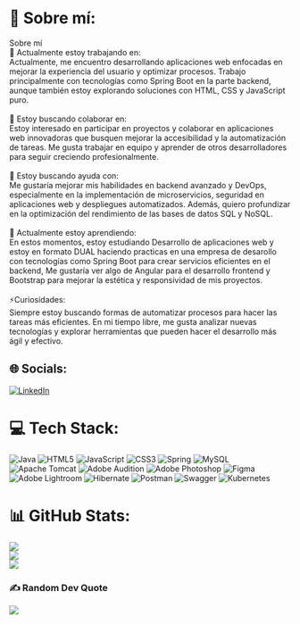 # 💫 Sobre mí:
Sobre mí<br>
🔭 Actualmente estoy trabajando en:<br>Actualmente, me encuentro desarrollando aplicaciones web enfocadas en mejorar la experiencia del usuario y optimizar procesos. Trabajo principalmente con tecnologías como Spring Boot en la parte backend, aunque también estoy explorando soluciones con HTML, CSS y JavaScript puro.<br><br>
👯 Estoy buscando colaborar en:<br>Estoy interesado en participar en proyectos y colaborar en aplicaciones web innovadoras que busquen mejorar la accesibilidad y la automatización de tareas. Me gusta trabajar en equipo y aprender de otros desarrolladores para seguir creciendo profesionalmente.<br><br>
🤝 Estoy buscando ayuda con:<br>Me gustaría mejorar mis habilidades en backend avanzado y DevOps, especialmente en la implementación de microservicios, seguridad en aplicaciones web y despliegues automatizados. Además, quiero profundizar en la optimización del rendimiento de las bases de datos SQL y NoSQL.<br><br>
🌱 Actualmente estoy aprendiendo:<br>En estos momentos, estoy estudiando Desarrollo de aplicaciones web y estoy en formato DUAL haciendo practicas en una empresa de desarollo con tecnologías como Spring Boot para crear servicios eficientes en el backend, Me gustaría ver algo de Angular para el desarrollo frontend y Bootstrap para mejorar la estética y responsividad de mis proyectos.<br><br>
⚡Curiosidades:<br>Siempre estoy buscando formas de automatizar procesos para hacer las tareas más eficientes. En mi tiempo libre, me gusta analizar nuevas tecnologías y explorar herramientas que pueden hacer el desarrollo más ágil y efectivo.


## 🌐 Socials:
[![LinkedIn](https://img.shields.io/badge/LinkedIn-%230077B5.svg?logo=linkedin&logoColor=white)](https://linkedin.com/in/https://www.linkedin.com/in/franciscoluengogomez/) 

# 💻 Tech Stack:
![Java](https://img.shields.io/badge/java-%23ED8B00.svg?style=for-the-badge&logo=openjdk&logoColor=white) ![HTML5](https://img.shields.io/badge/html5-%23E34F26.svg?style=for-the-badge&logo=html5&logoColor=white) ![JavaScript](https://img.shields.io/badge/javascript-%23323330.svg?style=for-the-badge&logo=javascript&logoColor=%23F7DF1E) ![CSS3](https://img.shields.io/badge/css3-%231572B6.svg?style=for-the-badge&logo=css3&logoColor=white) ![Spring](https://img.shields.io/badge/spring-%236DB33F.svg?style=for-the-badge&logo=spring&logoColor=white) ![MySQL](https://img.shields.io/badge/mysql-4479A1.svg?style=for-the-badge&logo=mysql&logoColor=white) ![Apache Tomcat](https://img.shields.io/badge/apache%20tomcat-%23F8DC75.svg?style=for-the-badge&logo=apache-tomcat&logoColor=black) ![Adobe Audition](https://img.shields.io/badge/Adobe%20Audition-9999FF.svg?style=for-the-badge&logo=Adobe%20Audition&logoColor=white) ![Adobe Photoshop](https://img.shields.io/badge/adobe%20photoshop-%2331A8FF.svg?style=for-the-badge&logo=adobe%20photoshop&logoColor=white) ![Figma](https://img.shields.io/badge/figma-%23F24E1E.svg?style=for-the-badge&logo=figma&logoColor=white) ![Adobe Lightroom](https://img.shields.io/badge/Adobe%20Lightroom-31A8FF.svg?style=for-the-badge&logo=Adobe%20Lightroom&logoColor=white) ![Hibernate](https://img.shields.io/badge/Hibernate-59666C?style=for-the-badge&logo=Hibernate&logoColor=white) ![Postman](https://img.shields.io/badge/Postman-FF6C37?style=for-the-badge&logo=postman&logoColor=white) ![Swagger](https://img.shields.io/badge/-Swagger-%23Clojure?style=for-the-badge&logo=swagger&logoColor=white) ![Kubernetes](https://img.shields.io/badge/kubernetes-%23326ce5.svg?style=for-the-badge&logo=kubernetes&logoColor=white)
# 📊 GitHub Stats:
![](https://github-readme-stats.vercel.app/api?username=FranLG93&theme=tokyonight&hide_border=false&include_all_commits=false&count_private=false)<br/>
![](https://github-readme-streak-stats.herokuapp.com/?user=FranLG93&theme=tokyonight&hide_border=false)<br/>
![](https://github-readme-stats.vercel.app/api/top-langs/?username=FranLG93&theme=tokyonight&hide_border=false&include_all_commits=false&count_private=false&layout=compact)

### ✍️ Random Dev Quote
![](https://quotes-github-readme.vercel.app/api?type=horizontal&theme=radical)

<!-- Proudly created with GPRM ( https://gprm.itsvg.in ) -->
